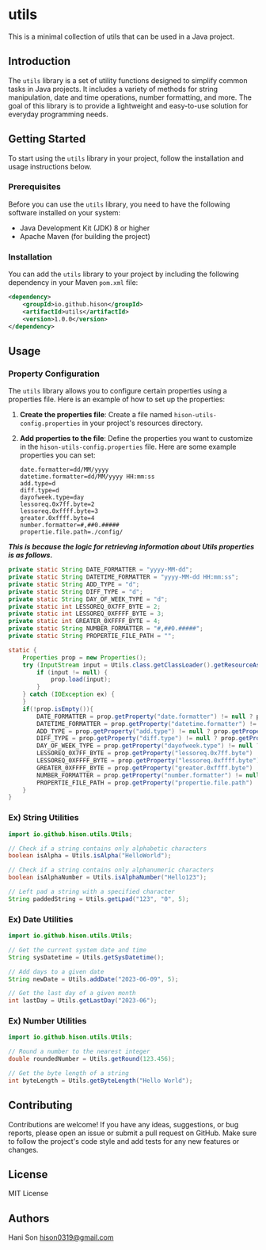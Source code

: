 # utils
This is a minimal collection of utils that can be used in a Java project.

## Introduction
The `utils` library is a set of utility functions designed to simplify common tasks in Java projects. It includes a variety of methods for string manipulation, date and time operations, number formatting, and more. The goal of this library is to provide a lightweight and easy-to-use solution for everyday programming needs.

## Getting Started
To start using the `utils` library in your project, follow the installation and usage instructions below.

### Prerequisites
Before you can use the `utils` library, you need to have the following software installed on your system:
- Java Development Kit (JDK) 8 or higher
- Apache Maven (for building the project)

### Installation
You can add the `utils` library to your project by including the following dependency in your Maven `pom.xml` file:

```xml
<dependency>
    <groupId>io.github.hison</groupId>
    <artifactId>utils</artifactId>
    <version>1.0.0</version>
</dependency>
```

## Usage
### Property Configuration
The `utils` library allows you to configure certain properties using a properties file. Here is an example of how to set up the properties:

1. **Create the properties file**:
   Create a file named `hison-utils-config.properties` in your project's resources directory.

2. **Add properties to the file**:
   Define the properties you want to customize in the `hison-utils-config.properties` file. Here are some example properties you can set:

   ```properties
   date.formatter=dd/MM/yyyy
   datetime.formatter=dd/MM/yyyy HH:mm:ss
   add.type=d
   diff.type=d
   dayofweek.type=day
   lessoreq.0x7ff.byte=2
   lessoreq.0xffff.byte=3
   greater.0xffff.byte=4
   number.formatter=#,##0.##### 
   propertie.file.path=./config/
   ```

***This is because the logic for retrieving information about Utils properties is as follows.***

```java
private static String DATE_FORMATTER = "yyyy-MM-dd";
private static String DATETIME_FORMATTER = "yyyy-MM-dd HH:mm:ss";
private static String ADD_TYPE = "d";
private static String DIFF_TYPE = "d";
private static String DAY_OF_WEEK_TYPE = "d";
private static int LESSOREQ_0X7FF_BYTE = 2;
private static int LESSOREQ_0XFFFF_BYTE = 3;
private static int GREATER_0XFFFF_BYTE = 4;
private static String NUMBER_FORMATTER = "#,##0.#####";
private static String PROPERTIE_FILE_PATH = "";

static {
    Properties prop = new Properties();
    try (InputStream input = Utils.class.getClassLoader().getResourceAsStream("hison-utils-config.properties")) {
        if (input != null) {
            prop.load(input);
        }
    } catch (IOException ex) {
    }
    if(!prop.isEmpty()){
        DATE_FORMATTER = prop.getProperty("date.formatter") != null ? prop.getProperty("date.formatter") : DATE_FORMATTER;
        DATETIME_FORMATTER = prop.getProperty("datetime.formatter") != null ? prop.getProperty("datetime.formatter") : DATETIME_FORMATTER;
        ADD_TYPE = prop.getProperty("add.type") != null ? prop.getProperty("add.type") : ADD_TYPE;
        DIFF_TYPE = prop.getProperty("diff.type") != null ? prop.getProperty("diff.type") : DIFF_TYPE;
        DAY_OF_WEEK_TYPE = prop.getProperty("dayofweek.type") != null ? prop.getProperty("dayofweek.type") : DAY_OF_WEEK_TYPE;
        LESSOREQ_0X7FF_BYTE = prop.getProperty("lessoreq.0x7ff.byte") != null && prop.getProperty("lessoreq.0x7ff.byte").matches("\\d+") ? Integer.parseInt(prop.getProperty("lessoreq.0x7ff.byte")) : LESSOREQ_0X7FF_BYTE;
        LESSOREQ_0XFFFF_BYTE = prop.getProperty("lessoreq.0xffff.byte") != null && prop.getProperty("lessoreq.0xffff.byte").matches("\\d+") ? Integer.parseInt(prop.getProperty("lessoreq.0xffff.byte")) : LESSOREQ_0XFFFF_BYTE;
        GREATER_0XFFFF_BYTE = prop.getProperty("greater.0xffff.byte") != null && prop.getProperty("greater.0xffff.byte").matches("\\d+") ? Integer.parseInt(prop.getProperty("greater.0xffff.byte")) : GREATER_0XFFFF_BYTE;
        NUMBER_FORMATTER = prop.getProperty("number.formatter") != null ? prop.getProperty("number.formatter") : NUMBER_FORMATTER;
        PROPERTIE_FILE_PATH = prop.getProperty("propertie.file.path") != null ? prop.getProperty("propertie.file.path") : PROPERTIE_FILE_PATH;
    }
}
```

### Ex) String Utilities
```java
import io.github.hison.utils.Utils;

// Check if a string contains only alphabetic characters
boolean isAlpha = Utils.isAlpha("HelloWorld");

// Check if a string contains only alphanumeric characters
boolean isAlphaNumber = Utils.isAlphaNumber("Hello123");

// Left pad a string with a specified character
String paddedString = Utils.getLpad("123", "0", 5);
```

### Ex) Date Utilities
```java
import io.github.hison.utils.Utils;

// Get the current system date and time
String sysDatetime = Utils.getSysDatetime();

// Add days to a given date
String newDate = Utils.addDate("2023-06-09", 5);

// Get the last day of a given month
int lastDay = Utils.getLastDay("2023-06");
```

### Ex) Number Utilities
```java
import io.github.hison.utils.Utils;

// Round a number to the nearest integer
double roundedNumber = Utils.getRound(123.456);

// Get the byte length of a string
int byteLength = Utils.getByteLength("Hello World");
```

## Contributing
Contributions are welcome! If you have any ideas, suggestions, or bug reports, please open an issue or submit a pull request on GitHub. Make sure to follow the project's code style and add tests for any new features or changes.

## License
MIT License

## Authors
Hani Son
hison0319@gmail.com
